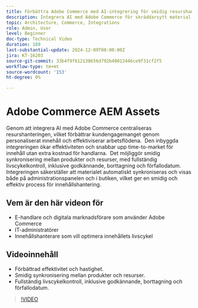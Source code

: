 ```yaml
---
title: Förbättra Adobe Commerce med AI-integrering för smidig resurshantering
description: Integrera AI med Adobe Commerce för skräddarsytt material, smidiga arbetsflöden och fullständig kontroll över materialets livscykel.
topic: Architecture, Commerce, Integrations
role: Admin, User
level: Beginner
doc-type: Technical Video
duration: 189
last-substantial-update: 2024-12-09T00:00:00Z
jira: KT-16203
source-git-commit: 33b4f9f612138656d792b40012446ce9f31cf2f5
workflow-type: tm+mt
source-wordcount: '153'
ht-degree: 0%

---
```



# Adobe Commerce AEM Assets

Genom att integrera AI med Adobe Commerce centraliseras resurshanteringen, vilket förbättrar kundengagemanget genom personaliserat innehåll och effektiviserar arbetsflödena. &#x200B; Den inbyggda integreringen ökar effektiviteten och snabbar upp time-to-market för innehåll utan extra kostnad för handlarna. &#x200B; Det möjliggör smidig synkronisering mellan produkter och resurser, med fullständig livscykelkontroll, inklusive godkännande, borttagning och förfallodatum. &#x200B; Integreringen säkerställer att materialet automatiskt synkroniseras och visas både på administrationspanelen och i butiken, vilket ger en smidig och effektiv process för innehållshantering. &#x200B;

## Vem är den här videon för

- E-handlare och digitala marknadsförare som använder Adobe Commerce
- IT-administratörer
- Innehållshanterare som vill optimera innehållets livscykel

## Videoinnehåll

- Förbättrad effektivitet och hastighet.
- Smidig synkronisering mellan produkter och resurser.
- Fullständig livscykelkontroll, inklusive godkännande, borttagning och förfallodatum.

>[!VIDEO](https://video.tv.adobe.com/v/3434076?learn=on)
